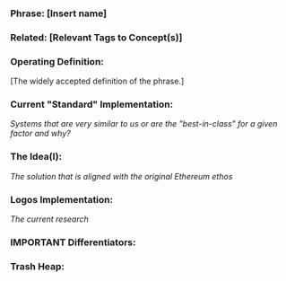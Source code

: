 ### Phrase: [Insert name]

### Related: [Relevant Tags to Concept(s)]

### Operating Definition: 
[The widely accepted definition of the phrase.]

### Current "Standard" Implementation: 
*Systems that are very similar to us or are the "best-in-class" for a given factor and why?*

### The Idea(l):
*The solution that is aligned with the original Ethereum ethos*

### Logos Implementation:
*The current research*

### IMPORTANT Differentiators:

### Trash Heap: